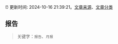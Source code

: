 :alarm_clock: 更新时间: 2024-10-16 21:39:21。[文章来源](/README.md)、[文章分类](/TAGS.md)

## 报告


> 关键字：`报告`、`月报`



